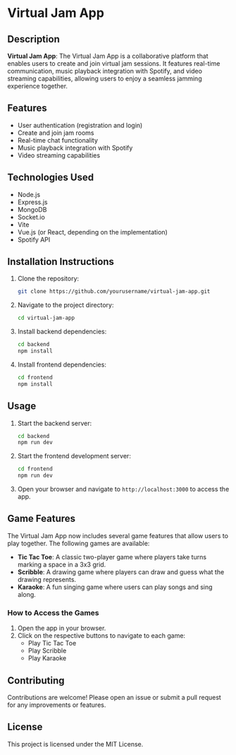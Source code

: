 # Virtual Jam App

## Description
**Virtual Jam App**: The Virtual Jam App is a collaborative platform that enables users to create and join virtual jam sessions. It features real-time communication, music playback integration with Spotify, and video streaming capabilities, allowing users to enjoy a seamless jamming experience together.


## Features
- User authentication (registration and login)
- Create and join jam rooms
- Real-time chat functionality
- Music playback integration with Spotify
- Video streaming capabilities

## Technologies Used
- Node.js
- Express.js
- MongoDB
- Socket.io
- Vite
- Vue.js (or React, depending on the implementation)
- Spotify API

## Installation Instructions
1. Clone the repository:
   ```bash
   git clone https://github.com/yourusername/virtual-jam-app.git
   ```
2. Navigate to the project directory:
   ```bash
   cd virtual-jam-app
   ```
3. Install backend dependencies:
   ```bash
   cd backend
   npm install
   ```
4. Install frontend dependencies:
   ```bash
   cd frontend
   npm install
   ```

## Usage
1. Start the backend server:
   ```bash
   cd backend
   npm run dev
   ```
2. Start the frontend development server:
   ```bash
   cd frontend
   npm run dev
   ```
3. Open your browser and navigate to `http://localhost:3000` to access the app.

## Game Features
The Virtual Jam App now includes several game features that allow users to play together. The following games are available:
- **Tic Tac Toe**: A classic two-player game where players take turns marking a space in a 3x3 grid.
- **Scribble**: A drawing game where players can draw and guess what the drawing represents.
- **Karaoke**: A fun singing game where users can play songs and sing along.

### How to Access the Games
1. Open the app in your browser.
2. Click on the respective buttons to navigate to each game:
   - Play Tic Tac Toe
   - Play Scribble
   - Play Karaoke

## Contributing

Contributions are welcome! Please open an issue or submit a pull request for any improvements or features.

## License
This project is licensed under the MIT License.
